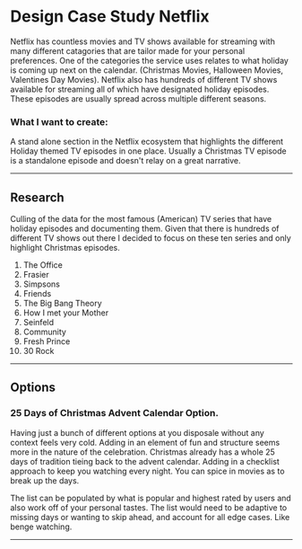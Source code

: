 # Design Case Study Netflix

Netflix has countless movies and TV shows available for streaming with many different catagories that are tailor made for your personal preferences. One of the categories the service uses relates to what holiday is coming up next on the calendar. (Christmas Movies, Halloween Movies, Valentines Day Movies). Netflix also has hundreds of different TV shows available for streaming all of which have designated holiday episodes. These episodes are usually spread across multiple different seasons.

### What I want to create:
A stand alone section in the Netflix ecosystem that highlights the different Holiday themed TV episodes in one place. Usually a Christmas TV episode is a standalone episode and doesn't relay on a great narrative.

-------

## Research 
Culling of the data for the most famous (American) TV series that have holiday episodes and documenting them. Given that there is hundreds of different TV shows out there I decided to focus on these ten series and only highlight Christmas episodes.

1. The Office
2. Frasier 
3. Simpsons
4. Friends
5. The Big Bang Theory
6. How I met your Mother
7. Seinfeld
8. Community
9. Fresh Prince
10. 30 Rock

-------

## Options

### 25 Days of Christmas Advent Calendar Option.
Having just a bunch of different options at you disposale without any context feels very cold. Adding in an element of fun and structure seems more in the nature of the celebration. Christmas already has a whole 25 days of tradition tieing back to the advent calendar. Adding in a checklist approach to keep you watching every night. You can spice in movies as to break up the days.

The list can be populated by what is popular and highest rated by users and also work off of your personal tastes. The list would need to be adaptive to missing days or wanting to skip ahead, and account for all edge cases. Like benge watching. 


--------